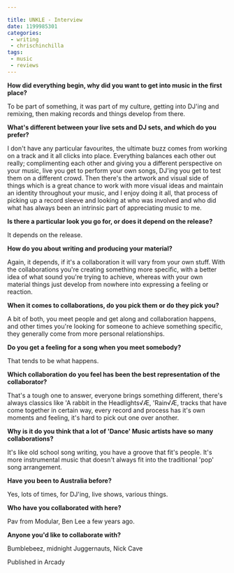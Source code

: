 ```yaml
---

title: UNKLE - Interview
date: 1199985301
categories:
 - writing
 - chrischinchilla
tags: 
 - music 
 - reviews
---
```


<b>How did everything begin, why did you want to get into music in the first place? </b>

To be part of something, it was part of my culture, getting into DJ'ing and remixing, then making records and things develop from there.

<b>What's different between your live sets and DJ sets, and which do you prefer? </b>

I don't have any particular favourites, the ultimate buzz comes from working on a track and it all clicks into place. Everything balances each other out really; complimenting each other and giving you a different perspective on your music, live you get to perform your own songs, DJ'ing you get to test them on a different crowd. Then there's the artwork and visual side of things which is a great chance to work with more visual ideas and maintain an identity throughout your music, and I enjoy doing it all, that process of picking up a record sleeve and looking at who was involved and who did what has always been an intrinsic part of appreciating music to me.

<b>Is there a particular look you go for, or does it depend on the release? </b>

It depends on the release.

<b>How do you about writing and producing your material? </b>

Again, it depends, if it's a collaboration it will vary from your own stuff. With the collaborations you're creating something more specific, with a better idea of what sound you're trying to achieve, whereas with your own material things just develop from nowhere into expressing a feeling or reaction.

<b>When it comes to collaborations, do you pick them or do they pick you? </b>

A bit of both, you meet people and get along and collaboration happens, and other times you're looking for someone to achieve something specific, they generally come from more personal relationships.

<b>Do you get a feeling for a song when you meet somebody? </b>

That tends to be what happens.

<b>Which collaboration do you feel has been the best representation of the collaborator? </b>

That's a tough one to answer, everyone brings something different, there's always classics like 'A rabbit in the Headlights√Æ, 'Rain√Æ, tracks that have come together in certain way, every record and process has it's own moments and feeling, it's hard to pick out one over another.

<b>Why is it do you think that a lot of 'Dance' Music artists have so many collaborations? </b>

It's like old school song writing, you have a groove that fit's people. It's more instrumental music that doesn't always fit into the traditional 'pop' song arrangement.

<b>Have you been to Australia before? </b>

Yes, lots of times, for DJ'ing, live shows, various things.

<b>Who have you collaborated with here? </b>

Pav from Modular, Ben Lee a few years ago.

<b>Anyone you'd like to collaborate with?</b>

Bumblebeez, midnight Juggernauts, Nick Cave

Published in Arcady

